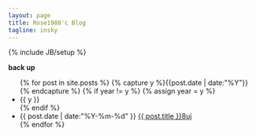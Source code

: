 ```yaml
---
layout: page
title: Rose1988'c Blog
tagline: insky
---
```

{% include JB/setup %}

**back up**

<ul class="listing">
{% for post in site.posts %}
  {% capture y %}{{post.date | date:"%Y"}}{% endcapture %}
  {% if year != y %}
    {% assign year = y %}
    <li class="listing-seperator">{{ y }}</li>
  {% endif %}
  <li class="listing-item">
    <time datetime="{{ post.date | date:"%Y-%m-%d" }}">{{ post.date | date:"%Y-%m-%d" }}</time>
    <a href="{{ BASE_PATH }}{{ post.url }}" title="{{ post.title }}">{{ post.title }}8uj</a>
  </li>
{% endfor %}
</ul>

